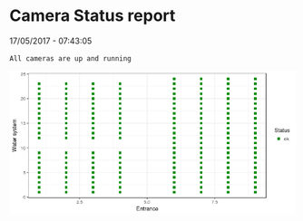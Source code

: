Camera Status report
================
17/05/2017 - 07:43:05

    All cameras are up and running

![](camreport_files/figure-markdown_github/unnamed-chunk-2-1.png)
